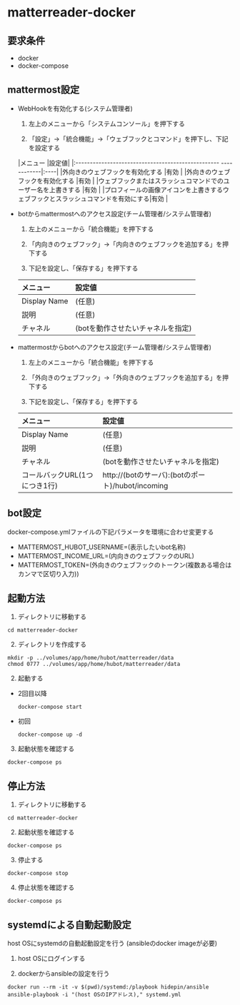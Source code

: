 matterreader-docker
============================================================

要求条件
------------------------------------------------------------
- docker
- docker-compose

mattermost設定
------------------------------------------------------------

- WebHookを有効化する(システム管理者)

  1. 左上のメニューから「システムコンソール」を押下する

  2. 「設定」->「統合機能」->「ウェブフックとコマンド」を押下し、下記を設定する

    |メニュー                                                         |設定値|
    |:-------------------------------------------------- ------------|:----|
    |外向きのウェブフックを有効化する                                       |有効 |
    |外向きのウェブフックを有効化する                                       |有効 |
    |ウェブフックまたはスラッシュコマンドでのユーザー名を上書きする                |有効 |
    |プロフィールの画像アイコンを上書きするウェブフックとスラッシュコマンドを有効にする|有効 |

- botからmattermostへのアクセス設定(チーム管理者/システム管理者)

  1. 左上のメニューから「統合機能」を押下する

  2. 「内向きのウェブフック」->「内向きのウェブフックを追加する」を押下する

  3. 下記を設定し、「保存する」を押下する

    |メニュー    |設定値                           |
    |:-----------|:--------------------------------|
    |Display Name|(任意)                           |
    |説明        |(任意)                           |
    |チャネル    |(botを動作させたいチャネルを指定)|

- mattermostからbotへのアクセス設定(チーム管理者/システム管理者)

  1. 左上のメニューから「統合機能」を押下する

  2. 「外向きのウェブフック」->「外向きのウェブフックを追加する」を押下する

  3. 下記を設定し、「保存する」を押下する

    |メニュー                     |設定値                                           |
    |:----------------------------|:------------------------------------------------|
    |Display Name                 |(任意)                                           |
    |説明                         |(任意)                                           |
    |チャネル                     |(botを動作させたいチャネルを指定)                |
    |コールバックURL(1つにつき1行)|http://(botのサーバ):(botのポート)/hubot/incoming|

bot設定
------------------------------------------------------------

docker-compose.ymlファイルの下記パラメータを環境に合わせ変更する

- MATTERMOST_HUBOT_USERNAME=(表示したいbot名称)
- MATTERMOST_INCOME_URL=(内向きのウェブフックのURL)
- MATTERMOST_TOKEN=(外向きのウェブフックのトークン(複数ある場合はカンマで区切り入力))

起動方法
------------------------------------------------------------

1. ディレクトリに移動する

  ``` shell
  cd matterreader-docker
  ```

2. ディレクトリを作成する

  ``` shell
  mkdir -p ../volumes/app/home/hubot/matterreader/data
  chmod 0777 ../volumes/app/home/hubot/matterreader/data
  ```

2. 起動する

  - 2回目以降
    ``` shell
    docker-compose start
    ```

  - 初回
    ``` shell
    docker-compose up -d
    ```

3. 起動状態を確認する

  ``` shell
  docker-compose ps
  ```

停止方法
------------------------------------------------------------

1. ディレクトリに移動する

  ``` shell
  cd matterreader-docker
  ```

2. 起動状態を確認する

  ``` shell
  docker-compose ps
  ```

3. 停止する

  ``` shell
  docker-compose stop
  ```

4. 停止状態を確認する

  ``` shell
  docker-compose ps
  ```

systemdによる自動起動設定
------------------------------------------------------------
host OSにsystemdの自動起動設定を行う
(ansibleのdocker imageが必要)

1. host OSにログインする

2. dockerからansibleの設定を行う

  ``` shell
  docker run --rm -it -v $(pwd)/systemd:/playbook hidepin/ansible ansible-playbook -i "(host OSのIPアドレス)," systemd.yml
  ```
